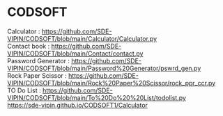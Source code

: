 # CODSOFT
 Calculator : https://github.com/SDE-VIPIN/CODSOFT/blob/main/Calculator/Calculator.py<br>
 Contact book : https://github.com/SDE-VIPIN/CODSOFT/blob/main/Contact/contact.py<br>
 Password Generator : https://github.com/SDE-VIPIN/CODSOFT/blob/main/Password%20Generator/pswrd_gen.py<br>
 Rock Paper Scissor : https://github.com/SDE-VIPIN/CODSOFT/blob/main/Rock%20Paper%20Scissor/rock_ppr_ccr.py<br>
 TO Do List : https://github.com/SDE-VIPIN/CODSOFT/blob/main/To%20Do%20%20List/todolist.py<br>
https://sde-vipin.github.io/CODSOFT1/Calculator
